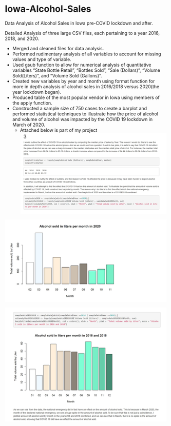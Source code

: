 # Iowa-Alcohol-Sales
Data Analysis of Alcohol Sales in Iowa pre-COVID lockdown and after.

Detailed Analysis of three large CSV files, each pertaining to a year 2016, 2018, and 2020.
* Merged and cleaned files for data analysis.
* Performed rudimentary analysis of all variables to account for missing values and type of variable.
* Used gsub function to allow for numerical analysis of quantitative variables “State Bottle Retail”, “Bottles Sold”, “Sale (Dollars)”, “Volume Sold(Liters)”, and “Volume Sold (Gallons)”.
* Created new variables by year and month using format function for more in depth analysis of alcohol sales in 2016/2018 versus 2020(the year lockdown began).
* Produced table of the most popular vendor in Iowa using members of the apply function.
* Constructed a sample size of 750 cases to create a barplot and performed statistical techniques to illustrate how the price of alcohol and volume of alcohol was impacted by the COVID 19 lockdown in March of 2020.  
  * Attached below is part of my project
![](https://raw.githubusercontent.com/TylerNguyen25/Iowa-Alcohol-Sales/main/First%20Iowa.JPG)

![](https://raw.githubusercontent.com/TylerNguyen25/Iowa-Alcohol-Sales/main/secondiowa.JPG)

![](https://raw.githubusercontent.com/TylerNguyen25/Iowa-Alcohol-Sales/main/thirdiowa.JPG)
